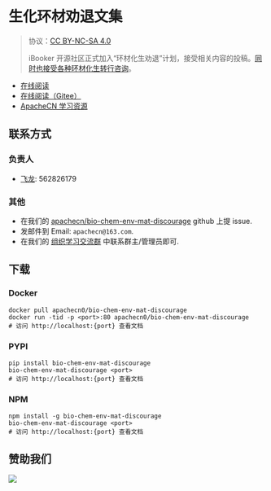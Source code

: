 # 生化环材劝退文集

> 协议：[CC BY-NC-SA 4.0](http://creativecommons.org/licenses/by-nc-sa/4.0/)
> 
> iBooker 开源社区正式加入“环材化生劝退”计划，接受相关内容的投稿。[同时也接受各种环材化生转行咨询](https://home.apachecn.org/#/docs/map/)。

* [在线阅读](https://bcem.apachecn.org)
* [在线阅读（Gitee）](https://apachecn.gitee.io/bio-chem-env-mat-discourage/)
* [ApacheCN 学习资源](http://docs.apachecn.org/)

## 联系方式

### 负责人

* [飞龙](https://github.com/wizardforcel): 562826179

### 其他

*   在我们的 [apachecn/bio-chem-env-mat-discourage](https://github.com/apachecn/bio-chem-env-mat-discourage) github 上提 issue.
*   发邮件到 Email: `apachecn@163.com`.
*   在我们的 [组织学习交流群](http://www.apachecn.org/organization/348.html) 中联系群主/管理员即可.

## 下载

### Docker

```
docker pull apachecn0/bio-chem-env-mat-discourage
docker run -tid -p <port>:80 apachecn0/bio-chem-env-mat-discourage
# 访问 http://localhost:{port} 查看文档
```

### PYPI

```
pip install bio-chem-env-mat-discourage
bio-chem-env-mat-discourage <port>
# 访问 http://localhost:{port} 查看文档
```

### NPM

```
npm install -g bio-chem-env-mat-discourage
bio-chem-env-mat-discourage <port>
# 访问 http://localhost:{port} 查看文档
```

## 赞助我们

![](http://data.apachecn.org/img/about/donate.jpg)
